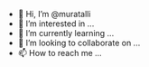 - 👋 Hi, I’m @muratalli
- 👀 I’m interested in ...
- 🌱 I’m currently learning ...
- 💞️ I’m looking to collaborate on ...
- 📫 How to reach me ...

<!---
muratalli/muratalli is a ✨ special ✨ repository because its `README.md` (this file) appears on your GitHub profile.
You can click the Preview link to take a look at your changes.
--->
